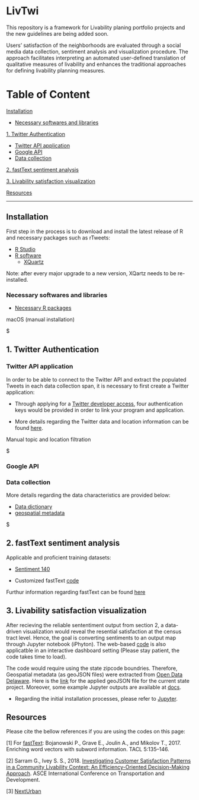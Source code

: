 # LivTwi
This repository is a framework for Livability planing portfolio projects and the new guidelines are being added soon.

Users’ satisfaction of the neighborhoods are evaluated through a social media data collection, sentiment analysis and visualization procedure. The approach facilitates interpreting an automated user-defined translation of qualitative measures of livability and enhances the traditional approaches for defining livability planning measures. 

# Table of Content

[Installation](https://github.com/NextUrban/livTwi/blob/master/README.md#installation)

* [Necessary softwares and libraries](https://github.com/NextUrban/livTwi/blob/master/README.md#necessary-softwares-and-libraries)

[1.   Twitter Authentication](https://github.com/NextUrban/livTwi/blob/master/README.md#1-twitter-authentication)

* [Twitter API application](https://github.com/NextUrban/livTwi/blob/master/README.md#twitter-api-application)
* [Google API](https://github.com/NextUrban/livTwi/blob/master/README.md#google-api)
* [Data collection](https://github.com/NextUrban/livTwi/blob/master/README.md#data-collection)

[2.   fastText sentiment analysis](https://github.com/NextUrban/livTwi/blob/master/README.md#2-fasttext-sentiment-analysis)

[3.   Livability satisfaction visualization](https://github.com/NextUrban/livTwi/blob/master/README.md#3-livability-satisfaction-visualization)

[Resources](https://github.com/NextUrban/livTwi/blob/master/README.md#4-resources)

--------------------------------------------------------------------------------------------------------------------------------------------------------------------

## Installation

First step in the process is to download and install the latest release of R and necessary packages such as rTweets:

* [R Studio](https://rstudio.com/products/rstudio/download/)
* [R software](https://cran.r-project.org/bin/macosx/)
  * [XQuartz](https://www.xquartz.org/)

Note: after every major upgrade to a new version, XQartz needs to be re-installed.

   ### Necessary softwares and libraries

* [Necessary R packages](https://cran.r-project.org/web/packages/nat/vignettes/Installation.html)

macOS (manual installation)

$


## 1. Twitter Authentication

  ### Twitter API application

In order to be able to connect to the Twitter API and extract the populated Tweets in each data collection span, it is necessary to first create a Twitter application:

  * Through applying for a [Twitter developer access](https://developer.twitter.com/en/apply-for-access), four authentication keys would be provided in order to link your program and application. 

  * More details regarding the Twitter data and location information can be found [here](https://developer.twitter.com/en/docs/tutorials/filtering-tweets-by-location).

Manual topic and location filtration

$ 

  ### Google API
  

  ### Data collection

More details regarding the data characteristics are provided below:

 * [Data dictionary](https://developer.twitter.com/en/docs/tweets/data-dictionary/overview/tweet-object) 
 * [geospatial metadata](https://developer.twitter.com/en/docs/tweets/data-dictionary/overview/tweet-object)
 
$

## 2. fastText sentiment analysis
Applicable and proficient training datasets:

 * [Sentiment 140](http://help.sentiment140.com/for-students)
 
 
 * Customized fastText [code](https://github.com/NextUrban/livTwi/blob/master/sentiment_analysis.py)
 
 Furthur information regarding fastText can be found [here](https://fasttext.cc/docs/en/support.html)
 
 
 ## 3. Livability satisfaction visualization
 
 After recieving the reliable sententiment output from section 2, a data-driven visualization would reveal the resential satisfaction at the census tract level. Hence, the goal is converting sentiments to an output map through Jupyter notebook (iPhyton). The web-based [code](https://github.com/NextUrban/livTwi/blob/master/Jupyter_visualization.ipynb) is also applicatble in an interactive dashboard setting (Please stay patient, the code takes time to load).  
 
 The code would require using the state zipcode boundries. Therefore, Geospatial metadata (as geoJSON files) were extracted from [Open Data Delaware](https://github.com/OpenDataDE/State-zip-code-GeoJSON). Here is the [link](https://developer.twitter.com/en/docs/tutorials/tweet-geo-metadata) for the applied geoJSON file for the current state project. Moreover, some example Jupyter outputs are available at [docs](https://github.com/NextUrban/Livability_by_Twitter/tree/master/docs).
 
 * Regarding the initial installation processes, please refer to [Jupyter](https://jupyter.readthedocs.io/en/latest/install.html). 
 

 ## Resources
 
 Please cite the bellow references if you are using the codes on this page:
 
 [1] For [fastText](https://fasttext.cc/docs/en/references.html): Bojanowski P., Grave E., Joulin A., and Mikolov T., 2017. Enriching word vectors with subword information. TACL 5:135–146.
 
 [2]  Sarram G., Ivey S. S., 2018. [Investigating Customer Satisfaction Patterns in a Community Livability Context: An Efficiency-Oriented Decision-Making Approach](https://ascelibrary.org/doi/abs/10.1061/9780784481561.019). ASCE International Conference on Transportation and Development.
 
 [3] [NextUrban]()
